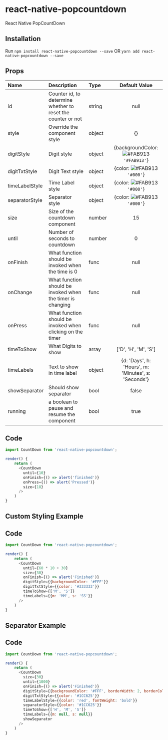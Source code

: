 # react-native-popcountdown

React Native PopCountDown

## Installation

Run `npm install react-native-popcountdown --save` OR `yarn add react-native-popcountdown --save`

## Props

| Name           | Description                                                  | Type   |                                      Default Value                                      |
| :------------- | :----------------------------------------------------------- | :----- | :-------------------------------------------------------------------------------------: |
| id             | Counter id, to determine whether to reset the counter or not | string |                                          null                                           |
| style          | Override the component style                                 | object |                                           {}                                            |
| digitStyle     | Digit style                                                  | object | {backgroundColor: ![#FAB913](https://placehold.it/15/FAB913/000000?text=+) `'#FAB913'`} |
| digitTxtStyle  | Digit Text style                                             | object |       {color: ![#FAB913](https://placehold.it/15/000000/000000?text=+) `'#000'`}        |
| timeLabelStyle | Time Label style                                             | object |       {color: ![#FAB913](https://placehold.it/15/000000/000000?text=+) `'#000'`}        |
| separatorStyle | Separator style                                              | object |       {color: ![#FAB913](https://placehold.it/15/000000/000000?text=+) `'#000'`}        |
| size           | Size of the countdown component                              | number |                                           15                                            |
| until          | Number of seconds to countdown                               | number |                                            0                                            |
| onFinish       | What function should be invoked when the time is 0           | func   |                                          null                                           |
| onChange       | What function should be invoked when the timer is changing   | func   |                                          null                                           |
| onPress        | What function should be invoked when clicking on the timer   | func   |                                          null                                           |
| timeToShow     | What Digits to show                                          | array  |                                  ['D', 'H', 'M', 'S']                                   |
| timeLabels     | Text to show in time label                                   | object |                   {d: 'Days', h: 'Hours', m: 'Minutes', s: 'Seconds'}                   |
| showSeparator  | Should show separator                                        | bool   |                                          false                                          |
| running        | a boolean to pause and resume the component                  | bool   |                                          true                                           |

## Code

```javascript
import CountDown from 'react-native-popcountdown';

render() {
    return (
      <CountDown
        until={10}
        onFinish={() => alert('finished')}
        onPress={() => alert('Pressed')}
        size={18}
      />
    )
}
```

## Custom Styling Example

## Code

```javascript
import CountDown from 'react-native-popcountdown';

render() {
    return (
      <CountDown
        until={60 * 10 + 30}
        size={30}
        onFinish={() => alert('Finished')}
        digitStyle={{backgroundColor: '#FFF'}}
        digitTxtStyle={{color: '#333333'}}
        timeToShow={['M', 'S']}
        timeLabels={{m: 'MM', s: 'SS'}}
      />
    )
}
```

## Separator Example

## Code

```javascript
import CountDown from 'react-native-popcountdown';

render() {
    return (
      <CountDown
        size={30}
        until={1000}
        onFinish={() => alert('Finished')}
        digitStyle={{backgroundColor: '#FFF', borderWidth: 2, borderColor: '#1CC625'}}
        digitTxtStyle={{color: '#1CC625'}}
        timeLabelStyle={{color: 'red', fontWeight: 'bold'}}
        separatorStyle={{color: '#1CC625'}}
        timeToShow={['H', 'M', 'S']}
        timeLabels={{m: null, s: null}}
        showSeparator
      />
    )
}
```
